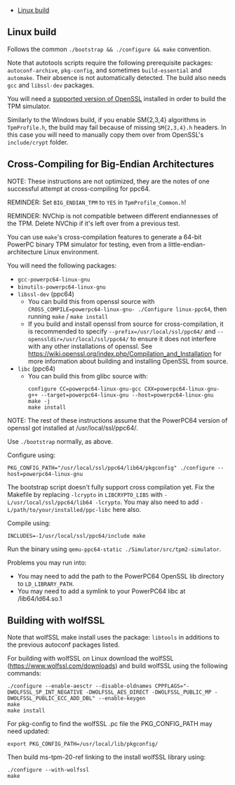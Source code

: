 - [Linux build](#linux-build)

## Linux build

Follows the common `./bootstrap && ./configure && make` convention.

Note that autotools scripts require the following prerequisite packages:
`autoconf-archive`, `pkg-config`, and sometimes `build-essential` and `automake`.
Their absence is not automatically detected. The build also needs `gcc` and
`libssl-dev` packages.

You will need a [supported version of OpenSSL](BuildIntro.md#supported-crypto-libraries)
installed in order to build the TPM simulator.

Similarly to the Windows build, if you enable SM{2,3,4} algorithms in `TpmProfile.h`,
the build may fail because of missing `SM{2,3,4}.h` headers. In this case you will
need to manually copy them over from OpenSSL's `include/crypt` folder.

## Cross-Compiling for Big-Endian Architectures

NOTE: These instructions are not optimized, they are the notes of one successful
attempt at cross-compiling for ppc64.

REMINDER: Set `BIG_ENDIAN_TPM` to `YES` in `TpmProfile_Common.h`!

REMINDER: NVChip is not compatible between different endiannesses of the TPM.
Delete NVChip if it's left over from a previous test.

You can use `make`'s cross-compilation features to generate a 64-bit PowerPC
binary TPM simulator for testing, even from a little-endian-architecture Linux
environment.

You will need the following packages:
* `gcc-powerpc64-linux-gnu`
* `binutils-powerpc64-linux-gnu`
* `libssl-dev` (ppc64)
  * You can build this from openssl source with `CROSS_COMPILE=powerpc64-linux-gnu- ./Configure linux-ppc64`, then
    running `make` / `make install`
  * If you build and install openssl from source for cross-compilation, it is
    recommended to specify `--prefix=/usr/local/ssl/ppc64/` and
    `--openssldir=/usr/local/ssl/ppc64/` to ensure it does not
    interfere with any other installations of openssl. See
    https://wiki.openssl.org/index.php/Compilation_and_Installation for more
    information about building and installing OpenSSL from source.
* `libc` (ppc64)
  * You can build this from glibc source with:
    ```
    configure CC=powerpc64-linux-gnu-gcc CXX=powerpc64-linux-gnu-g++ --target=powerpc64-linux-gnu --host=powerpc64-linux-gnu
    make -j
    make install
    ```

NOTE: The rest of these instructions assume that the PowerPC64 version of
openssl got installed at /usr/local/ssl/ppc64/.

Use `./bootstrap` normally, as above.

Configure using:

```
PKG_CONFIG_PATH="/usr/local/ssl/ppc64/lib64/pkgconfig" ./configure --host=powerpc64-linux-gnu
```

The bootstrap script doesn't fully support cross compilation yet.
Fix the Makefile by replacing `-lcrypto` in `LIBCRYPTO_LIBS` with
`-L/usr/local/ssl/ppc64/lib64 -lcrypto`. You may also need to add
`-L/path/to/your/installed/ppc-libc` here also.

Compile using:

```
INCLUDES=-I/usr/local/ssl/ppc64/include make
```

Run the binary using `qemu-ppc64-static ./Simulator/src/tpm2-simulator`.

Problems you may run into:

* You may need to add the path to the PowerPC64 OpenSSL lib directory to `LD_LIBRARY_PATH`.
* You may need to add a symlink to your PowerPC64 libc at /lib64/ld64.so.1

## Building with wolfSSL

Note that wolfSSL make install uses the package: `libtools` in additions to the previous autoconf packages listed.

For building with wolfSSL on Linux download the wolfSSL (https://www.wolfssl.com/downloads) and build wolfSSL using the following commands:

```
./configure --enable-aesctr --disable-oldnames CPPFLAGS="-DWOLFSSL_SP_INT_NEGATIVE -DWOLFSSL_AES_DIRECT -DWOLFSSL_PUBLIC_MP -DWOLFSSL_PUBLIC_ECC_ADD_DBL" --enable-keygen
make
make install
```

For pkg-config to find the wolfSSL .pc file the PKG_CONFIG_PATH may need updated:

```
export PKG_CONFIG_PATH=/usr/local/lib/pkgconfig/
```

Then build ms-tpm-20-ref linking to the install wolfSSL library using:

```
./configure --with-wolfssl
make
```

